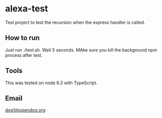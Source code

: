 # alexa-test

Test project to test the recursion when the express handler is called.

## How to run

Just run ./test.sh. Wait 5 seconds. MAke sure you kill the background npm process after test.

## Tools

This was tested on node 6.3 with TypeScript.

## Email

dog1@opendog.org
